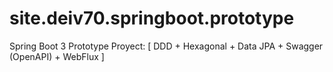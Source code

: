 # site.deiv70.springboot.prototype
Spring Boot 3 Prototype Proyect: [ DDD + Hexagonal + Data JPA + Swagger (OpenAPI) + WebFlux ]
